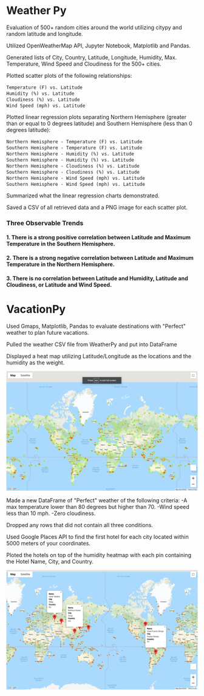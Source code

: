 # Weather Py

   Evaluation of 500+ random cities around the world utilizing citypy and random latitude and longitude.
   
   Utilized OpenWeatherMap API, Jupyter Notebook, Matplotlib and Pandas.
   
   Generated lists of City, Country, Latitude, Longitude, Humidity, Max. Temperature, Wind Speed 
   and Cloudiness for the 500+ cities.
   
   Plotted scatter plots of the following relationships:

    Temperature (F) vs. Latitude
    Humidity (%) vs. Latitude
    Cloudiness (%) vs. Latitude
    Wind Speed (mph) vs. Latitude

   Plotted linear regression plots separating Northern Hemisphere (greater than or equal to 0 degrees 
   latitude) and Southern Hemisphere (less than 0 degrees latitude):

    Northern Hemisphere - Temperature (F) vs. Latitude
    Southern Hemisphere - Temperature (F) vs. Latitude
    Northern Hemisphere - Humidity (%) vs. Latitude
    Southern Hemisphere - Humidity (%) vs. Latitude
    Northern Hemisphere - Cloudiness (%) vs. Latitude
    Southern Hemisphere - Cloudiness (%) vs. Latitude
    Northern Hemisphere - Wind Speed (mph) vs. Latitude
    Southern Hemisphere - Wind Speed (mph) vs. Latitude

   Summarized what the linear regression charts demonstrated.

   Saved a CSV of all retrieved data and a PNG image for each scatter plot.
   
   ### Three Observable Trends
   #### 1. There is a strong positive correlation between Latitude and Maximum Temperature in the Southern Hemisphere.
   #### 2. There is a strong negative correlation between Latitude and Maximum Temperature in the Northern Hemisphere.
   #### 3. There is no correlation between Latitude and Humidity, Latitude and Cloudiness, or Latitude and Wind Speed.
     
        


# VacationPy


   Used Gmaps, Matplotlib, Pandas to evaluate destinations with "Perfect" weather to plan future 
   vacations.
 
   Pulled the weather CSV file from WeatherPy and put into DataFrame
   
   Displayed a heat map utilizing Latitude/Longitude as the locations and the humidity as the weight.
   
   ![image](https://github.com/drjulie2105/python-api-challenge/blob/development/heat_map_final.png)
  
   Made a new DataFrame of "Perfect" weather of the following criteria:
   -A max temperature lower than 80 degrees but higher than 70.
   -Wind speed less than 10 mph.
   -Zero cloudiness.

   Dropped any rows that did not contain all three conditions.

   Used Google Places API to find the first hotel for each city located within 5000 meters of your 
   coordinates.

   Ploted the hotels on top of the humidity heatmap with each pin containing the Hotel Name, City, and 
   Country.
   
   ![image2](https://github.com/drjulie2105/python-api-challenge/blob/development/hotel_heat_map.png)
